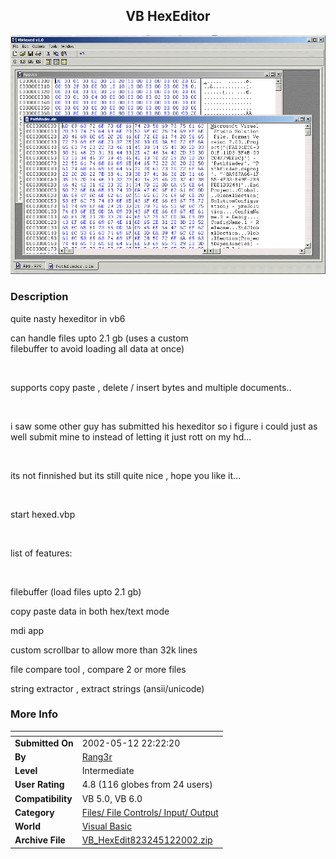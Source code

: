 ﻿<div align="center">

## VB HexEditor

<img src="PIC20025121634446696.gif">
</div>

### Description

quite nasty hexeditor in vb6<br>

can handle files upto 2.1 gb (uses a custom <br>filebuffer to avoid loading all data at once)<br>

<br>

supports copy paste , delete / insert bytes and multiple documents..<br>

<br>

i saw some other guy has submitted his hexeditor so i figure i could just as well submit mine to instead of letting it just rott on my hd...<br>

<br>

its not finnished but its still quite nice , hope you like it...<br>

<br>

start hexed.vbp<br>

<br>

list of features:<br>

<br>

filebuffer (load files upto 2.1 gb)<br>

copy paste data in both hex/text mode<br>

mdi app<br>

custom scrollbar to allow more than 32k lines<br>

file compare tool , compare 2 or more files<br>

string extractor , extract strings (ansii/unicode)<br>
 
### More Info
 


<span>             |<span>
---                |---
**Submitted On**   |2002-05-12 22:22:20
**By**             |[Rang3r](https://github.com/Planet-Source-Code/PSCIndex/blob/master/ByAuthor/rang3r.md)
**Level**          |Intermediate
**User Rating**    |4.8 (116 globes from 24 users)
**Compatibility**  |VB 5\.0, VB 6\.0
**Category**       |[Files/ File Controls/ Input/ Output](https://github.com/Planet-Source-Code/PSCIndex/blob/master/ByCategory/files-file-controls-input-output__1-3.md)
**World**          |[Visual Basic](https://github.com/Planet-Source-Code/PSCIndex/blob/master/ByWorld/visual-basic.md)
**Archive File**   |[VB\_HexEdit823245122002\.zip](https://github.com/Planet-Source-Code/rang3r-vb-hexeditor__1-34729/archive/master.zip)









